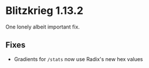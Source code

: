 # Blitzkrieg 1.13.2

One lonely albeit important fix.

## Fixes

- Gradients for `/stats` now use Radix's new hex values
